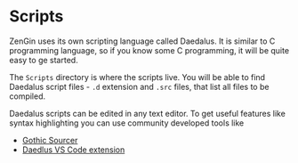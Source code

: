# Scripts

ZenGin uses its own scripting language called Daedalus. It is similar to C programming language, so if you know some C programming, it will be quite easy to ge started.

The `Scripts` directory is where the scripts live. You will be able to find Daedalus script files - `.d` extension and `.src` files, that list all files to be compiled.

Daedalus scripts can be edited in any text editor. To get useful features like syntax highlighting you can use community developed tools like 

 - [Gothic Sourcer](../tools/GothicSourcer.md)
 - [Daedlus VS Code extension](../tools/DLS.md)
